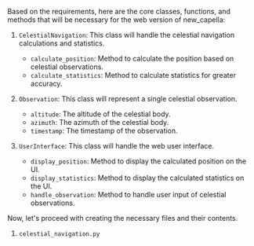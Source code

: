 Based on the requirements, here are the core classes, functions, and methods that will be necessary for the web version of new_capella:

1. `CelestialNavigation`: This class will handle the celestial navigation calculations and statistics.

   - `calculate_position`: Method to calculate the position based on celestial observations.
   - `calculate_statistics`: Method to calculate statistics for greater accuracy.

2. `Observation`: This class will represent a single celestial observation.

   - `altitude`: The altitude of the celestial body.
   - `azimuth`: The azimuth of the celestial body.
   - `timestamp`: The timestamp of the observation.

3. `UserInterface`: This class will handle the web user interface.

   - `display_position`: Method to display the calculated position on the UI.
   - `display_statistics`: Method to display the calculated statistics on the UI.
   - `handle_observation`: Method to handle user input of celestial observations.

Now, let's proceed with creating the necessary files and their contents.

1. `celestial_navigation.py`

